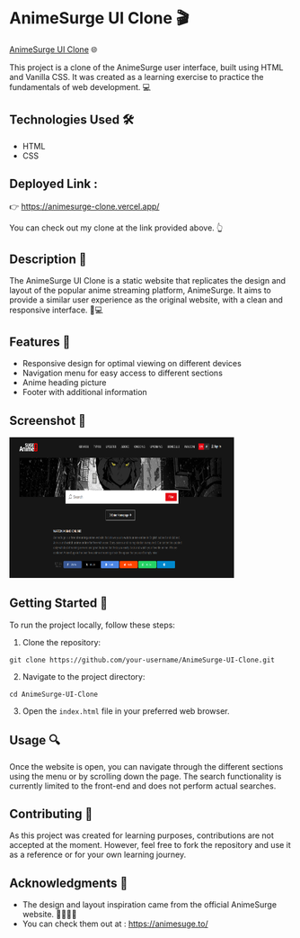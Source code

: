 # AnimeSurge UI Clone 🎬

[AnimeSurge UI Clone](https://github.com/AryanBhati7/AnimeSurge-Clone) 🌐

This project is a clone of the AnimeSurge user interface, built using HTML and Vanilla CSS. It was created as a learning exercise to practice the fundamentals of web development. 💻

## Technologies Used 🛠️

- HTML
- CSS

## Deployed Link :

👉 https://animesurge-clone.vercel.app/

You can check out my clone at the link provided above. 👆

## Description 📝

The AnimeSurge UI Clone is a static website that replicates the design and layout of the popular anime streaming platform, AnimeSurge. It aims to provide a similar user experience as the original website, with a clean and responsive interface. 📱💻

## Features 💫

- Responsive design for optimal viewing on different devices
- Navigation menu for easy access to different sections
- Anime heading picture
- Footer with additional information

## Screenshot 📸

  <img src="readme_imgs/ss_clone.png" height="250" width="400" alt="ss_clone"  />

## Getting Started 🚀

To run the project locally, follow these steps:

1. Clone the repository:

```
git clone https://github.com/your-username/AnimeSurge-UI-Clone.git
```

2. Navigate to the project directory:

```
cd AnimeSurge-UI-Clone
```

3. Open the `index.html` file in your preferred web browser.

## Usage 🔍

Once the website is open, you can navigate through the different sections using the menu or by scrolling down the page. The search functionality is currently limited to the front-end and does not perform actual searches.

## Contributing 🤝

As this project was created for learning purposes, contributions are not accepted at the moment. However, feel free to fork the repository and use it as a reference or for your own learning journey.


## Acknowledgments 🙏

- The design and layout inspiration came from the official AnimeSurge website. 👩‍💻👨‍💻
- You can check them out at : https://animesuge.to/